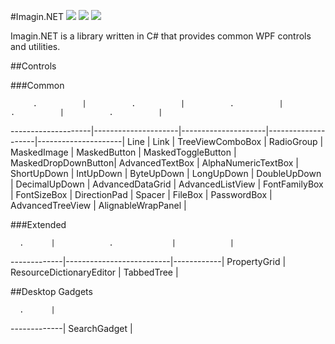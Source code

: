﻿#Imagin.NET ![](https://img.shields.io/badge/style-2.1-blue.svg?style=flat&label=version) ![](https://img.shields.io/badge/style-stable-green.svg?style=flat&label=build) ![](https://img.shields.io/badge/style-4.6-red.svg?style=flat&label=.NET)

Imagin.NET is a library written in C# that provides common WPF controls and utilities.

##Controls

###Common

         .          |          .          |          .          |         .          |          .          |
--------------------|---------------------|---------------------|--------------------|---------------------|
Line                | Link                | TreeViewComboBox    | RadioGroup         | MaskedImage         |
MaskedButton        | MaskedToggleButton  | MaskedDropDownButton| AdvancedTextBox    | AlphaNumericTextBox |
ShortUpDown         | IntUpDown           | ByteUpDown          | LongUpDown         | DoubleUpDown        |
DecimalUpDown       | AdvancedDataGrid    | AdvancedListView    | FontFamilyBox      | FontSizeBox         |
DirectionPad        | Spacer              | FileBox             | PasswordBox        | AdvancedTreeView    |
AlignableWrapPanel  | 

###Extended

      .      |            .             |            |
-------------|--------------------------|------------|
PropertyGrid | ResourceDictionaryEditor | TabbedTree |

##Desktop Gadgets

      .      |
-------------|
SearchGadget |